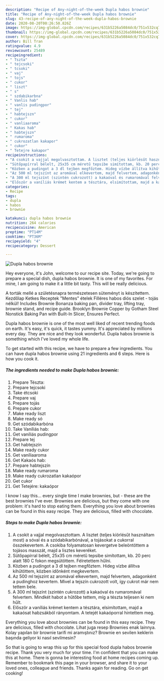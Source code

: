 ```yaml
---
description: "Recipe of Any-night-of-the-week Dupla habos brownie"
title: "Recipe of Any-night-of-the-week Dupla habos brownie"
slug: 43-recipe-of-any-night-of-the-week-dupla-habos-brownie
date: 2020-08-20T00:26:50.826Z
image: https://img-global.cpcdn.com/recipes/631b5226a5084dc0/751x532cq70/dupla-habos-brownie-recept-foto.jpg
thumbnail: https://img-global.cpcdn.com/recipes/631b5226a5084dc0/751x532cq70/dupla-habos-brownie-recept-foto.jpg
cover: https://img-global.cpcdn.com/recipes/631b5226a5084dc0/751x532cq70/dupla-habos-brownie-recept-foto.jpg
author: Bill Tran
ratingvalue: 4.9
reviewcount: 25489
recipeingredient:
- " Tszta"
- " tejcsoki"
- " tcsoki"
- " vaj"
- " tojs"
- " cukor"
- " liszt"
- " s"
- " szdabikarbna"
- " Vanlis hab"
- " vanlis pudingpor"
- " tej"
- " habtejszn"
- " cukor"
- " vanliaaroma"
- " Kakas hab"
- " habtejszn"
- " rumaroma"
- " cukrozatlan kakapor"
- " cukor"
- " Tetejre kakapor"
recipeinstructions:
- "A csokit a vajjal megolvasztottam. A lisztet (teljes kiörlésűt használtam most) a sóval és a szódabikarbónával, a tojásokat a cukorral összekevertem. A csokiba folyamatosan kevergetve beleöntöttem a tojásos masszát, majd a lisztes keveréket."
- "Sütőpapírral bélelt, 25x35 cm méretű tepsibe simítottam, kb. 20 perc alatt 180 C fokon megsütöttem. Félretettem hűlni."
- "Közben a pudingot a 3 dl tejben megfőztem. Hideg vízbe állítva kihűtöttem, közben időnként megkevertem."
- "Az 500 ml tejszínt az aromával elkevertem, majd felvertem, adagonként a pudinghoz kevertem. Mivel a tejszín cukrozott volt, így cukrot már nem tettem bele."
- "A 300 ml tejszínt (szintén cukrozott) a kakaóval és rumaromával felvertem. Mindkét habot a hűtőbe tettem, míg a tészta teljesen ki nem hűlt."
- "Először a vaníliás krémet kentem a tésztára, elsimítottam, majd a kakaósat habzsákból rányomtam. A tetejét kakaóporral hintettem meg."
categories:
- Recipe
tags:
- dupla
- habos
- brownie

katakunci: dupla habos brownie 
nutrition: 264 calories
recipecuisine: American
preptime: "PT14M"
cooktime: "PT36M"
recipeyield: "4"
recipecategory: Dessert

---
```



![Dupla habos brownie](https://img-global.cpcdn.com/recipes/631b5226a5084dc0/751x532cq70/dupla-habos-brownie-recept-foto.jpg)

Hey everyone, it's John, welcome to our recipe site. Today, we're going to prepare a special dish, dupla habos brownie. It is one of my favorites. For mine, I am going to make it a little bit tasty. This will be really delicious.

A torták mellé a születésnapra természetesen süteményt is készítettem. Kezdőlap Ketkes Receptek &#34;Mentes&#34; ételek Filléres habos diós szelet - tojás nélkül! Includes Brownie Bonanza baking pan, divider tray, lifting tray, brownie stand, and recipe guide. Brooklyn Brownie Copper by Gotham Steel Nonstick Baking Pan with Built-In Slicer, Ensures Perfect.

Dupla habos brownie is one of the most well liked of recent trending foods on earth. It's easy, it's quick, it tastes yummy. It's appreciated by millions every day. They are nice and they look wonderful. Dupla habos brownie is something which I've loved my whole life.


To get started with this recipe, we have to prepare a few ingredients. You can have dupla habos brownie using 21 ingredients and 6 steps. Here is how you cook it.

<!--inarticleads1-->

##### The ingredients needed to make Dupla habos brownie:

1. Prepare  Tészta:
1. Prepare  tejcsoki
1. Take  étcsoki
1. Prepare  vaj
1. Prepare  tojás
1. Prepare  cukor
1. Make ready  liszt
1. Make ready  só
1. Get  szódabikarbóna
1. Take  Vaníliás hab:
1. Get  vaníliás pudingpor
1. Prepare  tej
1. Get  habtejszín
1. Make ready  cukor
1. Get  vaníliaaroma
1. Get  Kakaós hab:
1. Prepare  habtejszín
1. Make ready  rumaroma
1. Make ready  cukrozatlan kakaópor
1. Get  cukor
1. Get  Tetejére: kakaópor


I know I say this… every single time I make brownies, but - these are the best brownies I&#39;ve ever. Brownies are delicious, but they come with one problem: it&#39;s hard to stop eating them. Everything you love about brownies can be found in this easy recipe. They are delicious, filled with chocolate. 

<!--inarticleads2-->

##### Steps to make Dupla habos brownie:

1. A csokit a vajjal megolvasztottam. A lisztet (teljes kiörlésűt használtam most) a sóval és a szódabikarbónával, a tojásokat a cukorral összekevertem. A csokiba folyamatosan kevergetve beleöntöttem a tojásos masszát, majd a lisztes keveréket.
1. Sütőpapírral bélelt, 25x35 cm méretű tepsibe simítottam, kb. 20 perc alatt 180 C fokon megsütöttem. Félretettem hűlni.
1. Közben a pudingot a 3 dl tejben megfőztem. Hideg vízbe állítva kihűtöttem, közben időnként megkevertem.
1. Az 500 ml tejszínt az aromával elkevertem, majd felvertem, adagonként a pudinghoz kevertem. Mivel a tejszín cukrozott volt, így cukrot már nem tettem bele.
1. A 300 ml tejszínt (szintén cukrozott) a kakaóval és rumaromával felvertem. Mindkét habot a hűtőbe tettem, míg a tészta teljesen ki nem hűlt.
1. Először a vaníliás krémet kentem a tésztára, elsimítottam, majd a kakaósat habzsákból rányomtam. A tetejét kakaóporral hintettem meg.


Everything you love about brownies can be found in this easy recipe. They are delicious, filled with chocolate. Lihat juga resep Brownies enak lainnya. Kolay yapılan bir brownie tarifi mi aramıştınız? Brownie en sevilen keklerin başında geliyor ki nasıl sevilmesin? 

So that is going to wrap this up for this special food dupla habos brownie recipe. Thank you very much for your time. I'm confident that you can make this at home. There is gonna be interesting food at home recipes coming up. Remember to bookmark this page in your browser, and share it to your loved ones, colleague and friends. Thanks again for reading. Go on get cooking!
